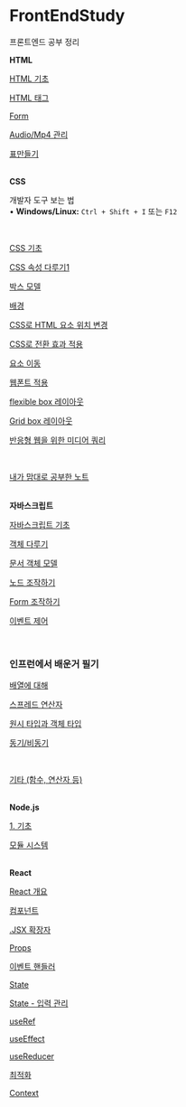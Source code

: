 # FrontEndStudy
프론트엔드 공부 정리

<summary><strong>HTML</strong></summary>

[ HTML 기초](https://www.notion.so/HTML-230f8fa8ff87800fac8bd0d54872e444?pvs=21)  

[ HTML 태그](https://www.notion.so/HTML-230f8fa8ff878075a02ef4004324ed0c?pvs=21)  

[ Form](https://www.notion.so/Form-231f8fa8ff87804786f4eee55137597e?pvs=21)  

[ Audio/Mp4 관리](https://www.notion.so/Audio-Mp4-232f8fa8ff8780d8b644c207c8834f44?pvs=21)  

[표만들기](https://www.notion.so/233f8fa8ff87800a9aebfdd03d03d51e?pvs=21)  

<br>

<summary><strong>CSS</strong></summary>

개발자 도구 보는 법  
• **Windows/Linux:** `Ctrl + Shift + I` 또는 `F12`  

<br>

[ CSS 기초](https://www.notion.so/CSS-232f8fa8ff878081a1a7f21dbdb368cd?pvs=21)  

[CSS 속성 다루기1](https://www.notion.so/CSS-1-233f8fa8ff87808387f1ed036576e089?pvs=21)  

[박스 모델](https://www.notion.so/236f8fa8ff87802985f5f8858177c448?pvs=21)  

[배경](https://www.notion.so/23bf8fa8ff87808780b7e214e8a93ad1?pvs=21)  

[CSS로 HTML 요소 위치 변경](https://www.notion.so/CSS-HTML-23bf8fa8ff87807e8591d1ea680d8b22?pvs=21)  

[CSS로 전환 효과 적용](https://www.notion.so/CSS-23bf8fa8ff8780248961fb724e193edc?pvs=21)  

[요소 이동](https://www.notion.so/23bf8fa8ff87809dba44c268e0d1291f?pvs=21)  

[웹폰트 적용](https://www.notion.so/23bf8fa8ff87801a9c61cf290d6b4985?pvs=21)  

[flexible box 레이아웃 ](https://www.notion.so/flexible-box-23ef8fa8ff8780c890fdfcd95a06fa79?pvs=21)  

[Grid box 레이아웃](https://www.notion.so/Grid-box-23ff8fa8ff878060b241ccddcb61664a?pvs=21)  

[반응형 웹을 위한 미디어 쿼리](https://www.notion.so/240f8fa8ff87807da889e060cf0bb6f2?pvs=21)  

<br>

[내가 맘대로 공부한 노트](https://www.notion.so/23ef8fa8ff8780c8a55dd767b6a59217?pvs=21)  

<br>

<summary><strong>자바스크립트</strong></summary>

[자바스크립트 기초](https://www.notion.so/23bf8fa8ff8780229be2fbe9db306c8f?pvs=21)  

[객체 다루기](https://www.notion.so/23cf8fa8ff8780929581ec662cda0c1c?pvs=21)  

[문서 객체 모델](https://www.notion.so/23cf8fa8ff87804dafc9d967100afbd5?pvs=21)  

[노드 조작하기](https://www.notion.so/242f8fa8ff8780448bcbe2362b0a923c?pvs=21)  

[Form 조작하기](https://www.notion.so/Form-242f8fa8ff878067853efc0621db4272?pvs=21)  

[이벤트 제어](https://www.notion.so/243f8fa8ff878055af9cc432ee86a32f?pvs=21)  

<br>

### 인프런에서 배운거 필기

[배열에 대해](https://www.notion.so/245f8fa8ff8780d18c53fcd0f8a273a5?pvs=21)  

[스프레드 연산자](https://www.notion.so/244f8fa8ff8780878522fce163c1909b?pvs=21)  

[원시 타입과 객체 타입](https://www.notion.so/245f8fa8ff8780efaf4fd5acd250aad4?pvs=21)  

[동기/비동기](https://www.notion.so/245f8fa8ff878000a503c002aa0f5fb3?pvs=21)  

<br>

[기타 (함수, 연산자 등)](https://www.notion.so/244f8fa8ff8780c29c93eebca9a4b6d5?pvs=21)  

<br>

<summary><strong>Node.js</strong></summary>

[1. 기초](https://www.notion.so/1-245f8fa8ff8780018dd5d9ec756f3eec?pvs=21)  

[모듈 시스템](https://www.notion.so/247f8fa8ff8780c98ba6c5d107a467ff?pvs=21)  

<br>

<summary><strong>React</strong></summary>

[React 개요](https://www.notion.so/React-247f8fa8ff87808b98e8e64c7025ea7f?pvs=21)  

[컴포넌트](https://www.notion.so/248f8fa8ff8780c6b581cf5270b2d7dd?pvs=21)  

[.JSX 확장자](https://www.notion.so/JSX-248f8fa8ff878025b434e513c6d73dff?pvs=21)  

[Props](https://www.notion.so/Props-24bf8fa8ff87807e90c9dd77b4e627de?pvs=21)  

[이벤트 핸들러](https://www.notion.so/24df8fa8ff87805994f8ea6ce58325cf?pvs=21)  

[State](https://www.notion.so/State-24df8fa8ff878050a08df3fed81a8437?pvs=21)  

[State - 입력 관리](https://www.notion.so/State-24df8fa8ff8780b1bf38e52543ef0c02?pvs=21)  

[useRef](https://www.notion.so/useRef-24ef8fa8ff87801382b0cfcc39ec3a1a?pvs=21)  

[useEffect](https://www.notion.so/useEffect-24ef8fa8ff8780d89a4bf7e0823e0f25?pvs=21)  

[useReducer](https://www.notion.so/useReducer-252f8fa8ff878043a97dd35f79bc8856?pvs=21)  

[최적화](https://www.notion.so/255f8fa8ff8780d094ebd8925f86f363?pvs=21)  

[Context](https://www.notion.so/Context-255f8fa8ff8780429853dd10a1dc2a71?pvs=21)  
